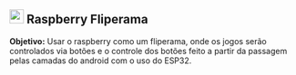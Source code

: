 <h2><img src="https://cdn-icons-png.flaticon.com/512/5969/5969184.png" width="25px"> Raspberry Fliperama</h2>

<p><strong>Objetivo:</strong> Usar o raspberry como um fliperama, onde os jogos serão controlados via botões e o controle dos botões feito a partir da passagem pelas camadas do android com o uso do ESP32.</p>

